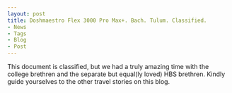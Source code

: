 ```yaml
---
layout: post
title: Doshmaestro Flex 3000 Pro Max+. Bach. Tulum. Classified.
- News
- Tags
- Blog
- Post
---
```



This document is classified, but we had a truly amazing time with the college brethren and the separate but equal(ly loved) HBS brethren. Kindly guide yourselves to the other travel stories on this blog.